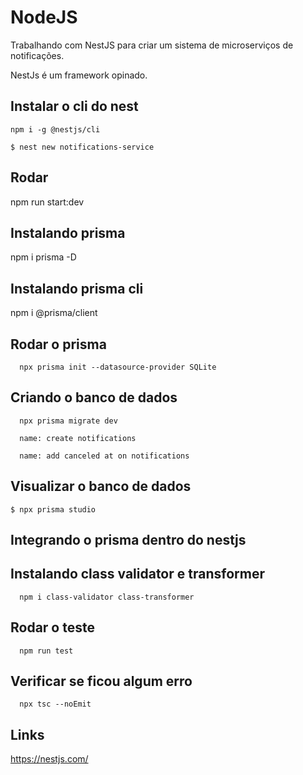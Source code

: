 # NodeJS
Trabalhando com NestJS para criar um sistema de microserviços de notificações.

NestJs é um framework opinado.

## Instalar o cli do nest
```
npm i -g @nestjs/cli

$ nest new notifications-service
```

## Rodar
npm run start:dev

## Instalando prisma
npm i prisma -D

## Instalando prisma cli
npm i @prisma/client

## Rodar o prisma
```
  npx prisma init --datasource-provider SQLite
```
## Criando o banco de dados
```
  npx prisma migrate dev

  name: create notifications

  name: add canceled at on notifications
```

## Visualizar o banco de dados
```
$ npx prisma studio
```
## Integrando o prisma dentro do nestjs

## Instalando class validator e transformer
```
  npm i class-validator class-transformer
```

## Rodar o teste
```
  npm run test
```

## Verificar se ficou algum erro
```
  npx tsc --noEmit
```

## Links 
https://nestjs.com/
